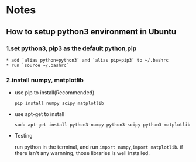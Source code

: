 # Notes

## How to setup python3 environment in Ubuntu

### 1.set python3, pip3 as the default python,pip

    * add `alias python=python3` and `alias pip=pip3` to ~/.bashrc
    * run `source ~/.bashrc`

### 2.install numpy, matplotlib

* use pip to install(Recommended)

     `pip install numpy scipy matplotlib`

* use apt-get to install

    `sudo apt-get install python3-numpy python3-scipy python3-matplotlib`

* Testing

    run python in the terminal, and run `import numpy`,`import matplotlib`. if there isn't any warnning, those libraries is well installed.
